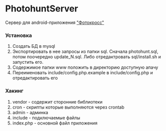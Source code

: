 # PhotohuntServer
Сервер для android-приложения ["Фотокросс"](https://play.google.com/store/apps/details?id=ru.neverdark.photohunt)

### Установка
1. Создать БД в mysql
2. Экспортировать в нее запросы из папки sql. Сначала photohunt.sql, потом поочередно update_N.sql. Либо отредактровать sql/install.sh и запустить его.
3. Содержимое папки www положить в директорию доступную апачу
4. Переименовать include/config.php.example в include/config.php и отредактировать его

### Хакинг
1. vendor - содержит сторонние библиотеки
2. cron - скрипты которые выполняются через crontab
3. admin - админка
4. include - подключаемые файлы
5. index.php - основной файл приложения
